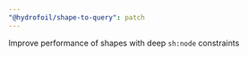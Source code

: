 ```yaml
---
"@hydrofoil/shape-to-query": patch
---
```


Improve performance of shapes with deep `sh:node` constraints
